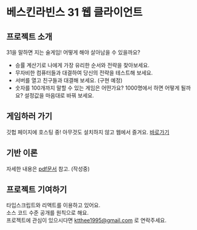# 베스킨라빈스 31 웹 클라이언트

## 프로젝트 소개
31을 말하면 지는 술게임! 어떻게 해야 살아남을 수 있을까요?
- 승률 계산기로 나에게 가장 유리한 순서와 전략을 찾아보세요.
- 무자비한 컴퓨터들과 대결하여 당신의 전략을 테스트해 보세요.
- 서버를 열고 친구들과 대결해 보세요. (구현 예정)
- 숫자를 100개까지 말할 수 있는 게임은 어떤가요? 1000명에서 하면 어떻게 될까요? 설정값을 마음대로 바꿔 보세요.

## 게임하러 가기
깃헙 페이지에 호스팅 중! 아무것도 설치하지 않고 웹에서 즐겨요. [바로가기](https://fifteenmania.github.io/baskin-client/)

## 기반 이론
자세한 내용은 [pdf문서](https://www.overleaf.com/read/zrhdqqpsdxgp) 참고. (작성중)

## 프로젝트 기여하기
타입스크립트와 리액트를 이용하고 있어요.  
소스 코드 수준 공개를 원칙으로 해요.   
프로젝트에 관심이 있으시다면 <ktthee1995@gmail.com> 로 연락주세요.